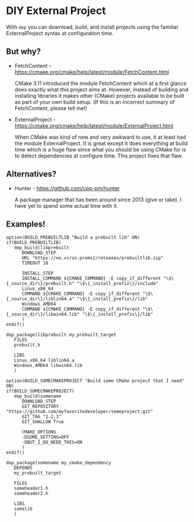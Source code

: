 # DIY External Project

With `dep` you can download, build, and install projects using the
familiar ExternalProject syntax at configuration time.

## But why?

* FetchContent - https://cmake.org/cmake/help/latest/module/FetchContent.html

  CMake 3.11 introduced the module FetchContent which at a first
  glance does exactly what this project aims at. However, instead of
  building and installing libraries it makes other (CMake) projects
  available to be built as part of your own build setup. (If this is
  an incorrect summary of FetchContent, please tell me!)

* ExternalProject - https://cmake.org/cmake/help/latest/module/ExternalProject.html

  When CMake was kind of new and very awkward to use, it at least had
  the module ExternalProject. It is great except it does everything at
  build time which is a huge flaw since what you should be using CMake
  for is to detect dependencies at configure time. This project fixes
  that flaw.

## Alternatives?

* Hunter - https://github.com/cpp-pm/hunter

  A package manager that has been around since 2013 (give or take). I
  have yet to spend some actual time with it.

## Examples!

```
option(BUILD_PREBUILTLIB "Build a prebuilt lib" ON)
if(BUILD_PREBUILTLIB)
   dep_build(libprebuilt
      DOWNLOAD_STEP
      URL "https://no.virus.promiz/releases/prebuiltlib.zip"
      TIMEOUT 10

      INSTALL_STEP
      INSTALL_COMMAND ${CMAKE_COMMAND} -E copy_if_different "\$\{_source_dir\}/prebuilt.h" "\$\{_install_prefix\}/include"
      Linux_x86_64
      COMMAND ${CMAKE_COMMAND} -E copy_if_different "\$\{_source_dir\}/liblin64.a" "\$\{_install_prefix\}/lib"
      Windows_AMD64
      COMMAND ${CMAKE_COMMAND} -E copy_if_different "\$\{_source_dir\}/libwin64.lib" "\$\{_install_prefix\}/lib"
      )
endif()

dep_package(libprebuilt my_prebuilt_target
   FILES
   prebuilt.h

   LIBS
   Linux_x86_64 liblin64.a
   Windows_AMD64 libwin64.lib
   )

option(BUILD_SOMECMAKEPROJECT "Build some CMake project that I need" ON)
if(BUILD_SOMECMAKEPROJECT)
   dep_build(somename
      DOWNLOAD_STEP
      GIT_REPOSITORY "https://github.com/myfavoritedeveloper/someproject.git"
      GIT_TAG "1.2.3"
      GIT_SHALLOW True

      CMAKE_OPTIONS
      -DSOME_SETTING=OFF
      -DBUT_I_DO_NEED_THIS=ON
      )
endif()

dep_package(somename my_cmake_dependency
   DEPENDS
   my_prebuilt_target

   FILES
   someheader1.h
   someheader2.h

   LIBS
   somelib
   )
```
